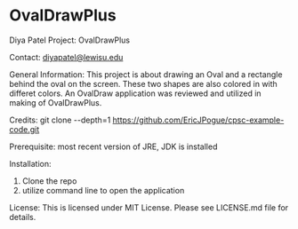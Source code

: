# OvalDrawPlus

Diya Patel
Project: OvalDrawPlus

Contact: diyapatel@lewisu.edu

General Information: This project is about drawing an Oval and a rectangle behind the oval on the screen. These two shapes are also colored in with differet colors. An OvalDraw application was reviewed and utilized in making of OvalDrawPlus. 

Credits: git clone --depth=1 https://github.com/EricJPogue/cpsc-example-code.git 

Prerequisite: most recent version of JRE, JDK is installed

Installation:

1) Clone the repo
2) utilize command line to open the application

License: This is licensed under MIT License. Please see LICENSE.md file for details.
